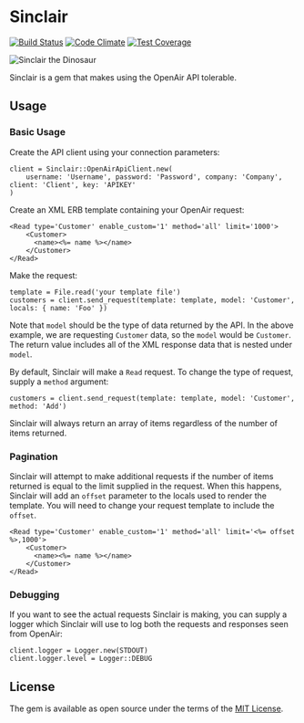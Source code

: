 # Sinclair

[![Build Status](https://travis-ci.org/pivotal/sinclair.svg)](https://travis-ci.org/pivotal/sinclair)
[![Code Climate](https://codeclimate.com/github/pivotal/sinclair/badges/gpa.svg)](https://codeclimate.com/github/pivotal/sinclair)
[![Test Coverage](https://codeclimate.com/github/pivotal/sinclair/badges/coverage.svg)](https://codeclimate.com/github/pivotal/sinclair/coverage)

![Sinclair the Dinosaur](http://www.monsterbashnews.com/Morepics/SinclairOilLogo.jpg)

Sinclair is a gem that makes using the OpenAir API tolerable.

## Usage

### Basic Usage

Create the API client using your connection parameters:

```
client = Sinclair::OpenAirApiClient.new(
	username: 'Username', password: 'Password', company: 'Company', client: 'Client', key: 'APIKEY'
)
```

Create an XML ERB template containing your OpenAir request:

```
<Read type='Customer' enable_custom='1' method='all' limit='1000'>
    <Customer>
      <name><%= name %></name>
    </Customer>
</Read>

```

Make the request:

```
template = File.read('your template file')
customers = client.send_request(template: template, model: 'Customer', locals: { name: 'Foo' })
```

Note that `model` should be the type of data returned by the API. In the above example, we are requesting `Customer` data, so the `model` would be `Customer`. The return value includes all of the XML response data that is nested under `model`.

By default, Sinclair will make a `Read` request. To change the type of request, supply a `method` argument:

```
customers = client.send_request(template: template, model: 'Customer', method: 'Add')
```

Sinclair will always return an array of items regardless of the number of items returned.

### Pagination

Sinclair will attempt to make additional requests if the number of items returned is equal to the limit supplied in the request. When this happens, Sinclair will add an `offset` parameter to the locals used to render the template. You will need to change your request template to include the `offset`.

```
<Read type='Customer' enable_custom='1' method='all' limit='<%= offset %>,1000'>
    <Customer>
      <name><%= name %></name>
    </Customer>
</Read>
```

### Debugging

If you want to see the actual requests Sinclair is making, you can supply a logger which Sinclair will use to log both the requests and responses seen from OpenAir:

```
client.logger = Logger.new(STDOUT)
client.logger.level = Logger::DEBUG
```

## License

The gem is available as open source under the terms of the [MIT License](http://opensource.org/licenses/MIT).

